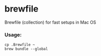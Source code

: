# brewfile
Brewfile (collection) for fast setups in Mac OS

### Usage:
```
cp .Brewfile ~
brew bundle --global
```
